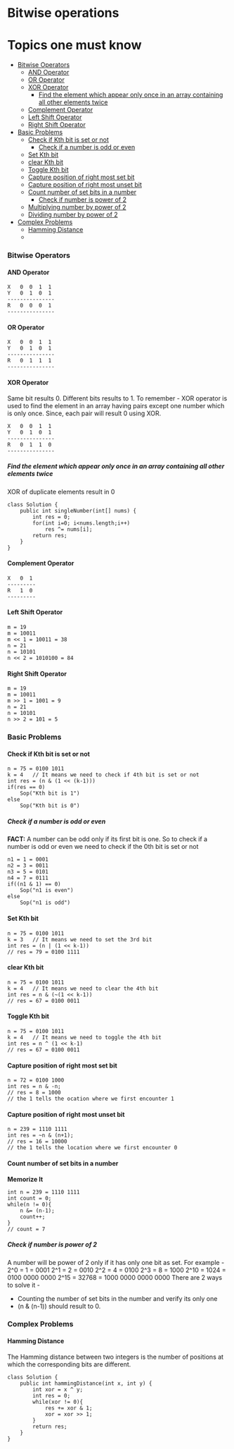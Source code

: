 # Bitwise operations
Topics one must know
=====================
- [Bitwise Operators](#bitwise-operators)
    - [AND Operator](#and-operator)
    - [OR Operator](#or-operator)
    - [XOR Operator](#xor-operator)
        - [Find the element which appear only once in an array containing all other elements twice](#find-the-element-which-appear-only-once-in-an-array-containing-all-other-elements-twice)
    - [Complement Operator](#complement-operator)
    - [Left Shift Operator](#left-shift-operator)
    - [Right Shift Operator](#right-shift-operator)
- [Basic Problems](#basic-problems)
    - [Check if Kth bit is set or not](#check-if-kth-bit-is-set-or-not)
        - [Check if a number is odd or even](#check-if-a-number-is-odd-or-even)
    - [Set Kth bit](#set-kth-bit)
    - [clear Kth bit](#clear-kth-bit)
    - [Toggle Kth bit](#toggle-kth-bit)
    - [Capture position of right most set bit](#capture-position-of-right-most-set-bit)
    - [Capture position of right most unset bit](#capture-position-of-right-most-unset-bit)
    - [Count number of set bits in a number](#count-number-of-set-bits-in-a-number)
        - [Check if number is power of 2](#check-if-number-is-power-of-2)
    - [Multiplying number by power of 2](#multiplying-number-by-power-of-2)
    - [Dividing number by power of 2](#dividing-number-by-power-of-2)
 - [Complex Problems](#complex-problems)
    - [Hamming Distance](#hamming-distance)
    - 

### Bitwise Operators
#### AND Operator
```
X   0  0  1  1
Y   0  1  0  1
---------------
R   0  0  0  1
---------------
```

#### OR Operator
```
X   0  0  1  1
Y   0  1  0  1
---------------
R   0  1  1  1
---------------
```

#### XOR Operator
Same bit results 0.
Different bits results to 1.
To remember - XOR operator is used to find the element in an array having pairs except one number which is only once. Since, each pair will result 0 using XOR.
```
X   0  0  1  1
Y   0  1  0  1
---------------
R   0  1  1  0
---------------
```
##### Find the element which appear only once in an array containing all other elements twice
XOR of duplicate elements result in 0
```
class Solution {
    public int singleNumber(int[] nums) {
        int res = 0;
        for(int i=0; i<nums.length;i++)
            res ^= nums[i];
        return res;
    }
}
```
#### Complement Operator
```
X   0  1
---------
R   1  0
---------
```
#### Left Shift Operator
```
m = 19
m = 10011
m << 1 = 10011 = 38
n = 21
n = 10101
n << 2 = 1010100 = 84
```
#### Right Shift Operator
```
m = 19
m = 10011
m >> 1 = 1001 = 9
n = 21
n = 10101
n >> 2 = 101 = 5
```
### Basic Problems
#### Check if Kth bit is set or not
```
n = 75 = 0100 1011
k = 4   // It means we need to check if 4th bit is set or not
int res = (n & (1 << (k-1)))
if(res == 0)
    Sop("Kth bit is 1")
else
    Sop("Kth bit is 0")
```
##### Check if a number is odd or even
**FACT:** A number can be odd only if its first bit is one.
So to check if a number is odd or even we need to check if the 0th bit is set or not
```
n1 = 1 = 0001
n2 = 3 = 0011
n3 = 5 = 0101
n4 = 7 = 0111
if((n1 & 1) == 0)
    Sop("n1 is even")
else
    Sop("n1 is odd")
``` 
#### Set Kth bit
```
n = 75 = 0100 1011
k = 3   // It means we need to set the 3rd bit
int res = (n | (1 << k-1))
// res = 79 = 0100 1111
```
#### clear Kth bit
```
n = 75 = 0100 1011
k = 4   // It means we need to clear the 4th bit
int res = n & (~(1 << k-1))
// res = 67 = 0100 0011
```
#### Toggle Kth bit
```
n = 75 = 0100 1011
k = 4   // It means we need to toggle the 4th bit
int res = n ^ (1 << k-1)
// res = 67 = 0100 0011
```
#### Capture position of right most set bit
```
n = 72 = 0100 1000
int res = n & -n;
// res = 8 = 1000 
// the 1 tells the ocation where we first encounter 1
```
#### Capture position of right most unset bit
```
n = 239 = 1110 1111
int res = ~n & (n+1);
// res = 16 = 10000
// the 1 tells the location where we first encounter 0
```
#### Count number of set bits in a number
**Memorize It**
```
int n = 239 = 1110 1111
int count = 0;
while(n != 0){
    n &= (n-1);
    count++;
}
// count = 7
```
##### Check if number is power of 2
A number will be power of 2 only if it has only one bit as set.
For example - 
2^0 = 1 = 0001
2^1 = 2 = 0010
2^2 = 4 = 0100
2^3 = 8 = 1000
2^10 = 1024  = 0100 0000 0000
2^15 = 32768 = 1000 0000 0000 0000
There are 2 ways to solve it - 
* Counting the number of set bits in the number and verify its only one
* (n & (n-1)) should result to 0.

### Complex Problems
#### Hamming Distance
The Hamming distance between two integers is the number of positions at which the corresponding bits are different.
```
class Solution {
    public int hammingDistance(int x, int y) {
        int xor = x ^ y;
        int res = 0;
        while(xor != 0){
            res += xor & 1;
            xor = xor >> 1;
        }
        return res;
    }
}
```
